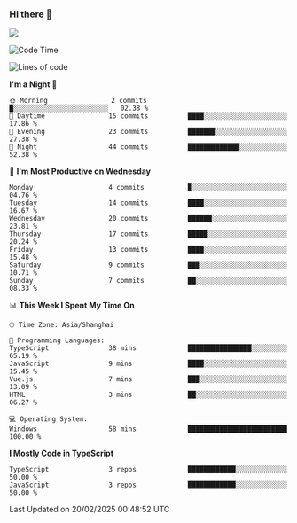 ### Hi there 👋

<img src="https://github-readme-stats.vercel.app/api/top-langs/?username=lhvision"/>

<!--START_SECTION:waka-->
![Code Time](http://img.shields.io/badge/Code%20Time-47%20hrs%206%20mins-blue)

![Lines of code](https://img.shields.io/badge/From%20Hello%20World%20I%27ve%20Written-68.4%20thousand%20lines%20of%20code-blue)

**I'm a Night 🦉** 

```text
🌞 Morning                2 commits           █░░░░░░░░░░░░░░░░░░░░░░░░   02.38 % 
🌆 Daytime                15 commits          ████░░░░░░░░░░░░░░░░░░░░░   17.86 % 
🌃 Evening                23 commits          ███████░░░░░░░░░░░░░░░░░░   27.38 % 
🌙 Night                  44 commits          █████████████░░░░░░░░░░░░   52.38 % 
```
📅 **I'm Most Productive on Wednesday** 

```text
Monday                   4 commits           █░░░░░░░░░░░░░░░░░░░░░░░░   04.76 % 
Tuesday                  14 commits          ████░░░░░░░░░░░░░░░░░░░░░   16.67 % 
Wednesday                20 commits          ██████░░░░░░░░░░░░░░░░░░░   23.81 % 
Thursday                 17 commits          █████░░░░░░░░░░░░░░░░░░░░   20.24 % 
Friday                   13 commits          ████░░░░░░░░░░░░░░░░░░░░░   15.48 % 
Saturday                 9 commits           ███░░░░░░░░░░░░░░░░░░░░░░   10.71 % 
Sunday                   7 commits           ██░░░░░░░░░░░░░░░░░░░░░░░   08.33 % 
```


📊 **This Week I Spent My Time On** 

```text
🕑︎ Time Zone: Asia/Shanghai

💬 Programming Languages: 
TypeScript               38 mins             ████████████████░░░░░░░░░   65.19 % 
JavaScript               9 mins              ████░░░░░░░░░░░░░░░░░░░░░   15.45 % 
Vue.js                   7 mins              ███░░░░░░░░░░░░░░░░░░░░░░   13.09 % 
HTML                     3 mins              ██░░░░░░░░░░░░░░░░░░░░░░░   06.27 % 

💻 Operating System: 
Windows                  58 mins             █████████████████████████   100.00 % 
```

**I Mostly Code in TypeScript** 

```text
TypeScript               3 repos             ████████████░░░░░░░░░░░░░   50.00 % 
JavaScript               3 repos             ████████████░░░░░░░░░░░░░   50.00 % 
```




 Last Updated on 20/02/2025 00:48:52 UTC
<!--END_SECTION:waka-->
